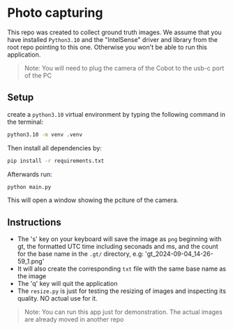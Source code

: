 # Photo capturing
This repo was created to collect ground truth images. We assume that you have installed `Python3.10` and the "IntelSense" driver and library from the root repo pointing to this one. Otherwise you won't be able to run this application.

> Note: You will need to plug the camera of the Cobot to the usb-c port of the PC

## Setup
create a `python3.10` virtual environment by typing the following command in the terminal:

```bash
python3.10 -m venv .venv
```

Then install all dependencies by:

```bash
pip install -r requirements.txt
```

Afterwards run:

```bash
python main.py
```

This will open a window showing the pciture of the camera.

## Instructions

- The 's' key on your keyboard will save the image as `png` beginning with gt, the formatted UTC time including seconads and ms, and the count for the base name in the `.gt/` directory, e.g:  'gt_2024-09-04_14-26-59_1.png'
- It will also create the corresponding `txt` file with the same base name as the image
- The 'q' key will quit the application
- The `resize.py` is just for testing the resizing of images and inspecting its quality. NO actual use for it. 

> Note: You can run this app just for demonstration. The actual images are already moved in another repo
